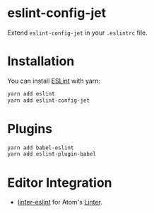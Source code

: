 eslint-config-jet
=================

Extend `eslint-config-jet` in your `.eslintrc` file.


# Installation

You can install [ESLint] with yarn:

```sh
yarn add eslint
yarn add eslint-config-jet
```


# Plugins

```sh
yarn add babel-eslint
yarn add eslint-plugin-babel
```


# Editor Integration

* [linter-eslint] for Atom's [Linter][atom-linter].


[ESLint]: http://eslint.org
[linter-eslint]: https://atom.io/packages/linter-eslint
[atom-linter]: https://atom.io/packages/linter
